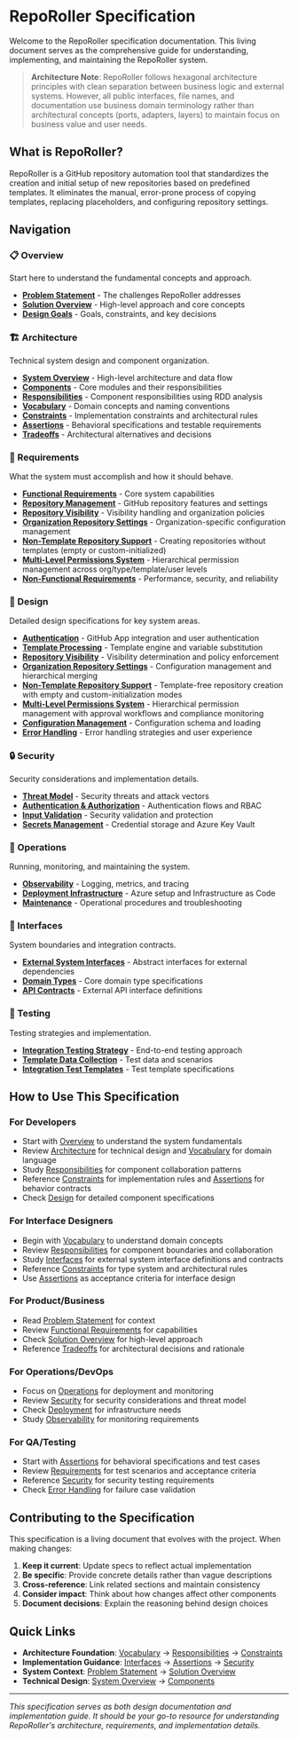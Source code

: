 # RepoRoller Specification

Welcome to the RepoRoller specification documentation. This living document serves as the comprehensive guide for understanding, implementing, and maintaining the RepoRoller system.

> **Architecture Note**: RepoRoller follows hexagonal architecture principles with clean separation between business logic and external systems. However, all public interfaces, file names, and documentation use business domain terminology rather than architectural concepts (ports, adapters, layers) to maintain focus on business value and user needs.

## What is RepoRoller?

RepoRoller is a GitHub repository automation tool that standardizes the creation and initial setup of new repositories based on predefined templates. It eliminates the manual, error-prone process of copying templates, replacing placeholders, and configuring repository settings.

## Navigation

### 📋 Overview

Start here to understand the fundamental concepts and approach.

- [**Problem Statement**](overview/problem-statement.md) - The challenges RepoRoller addresses
- [**Solution Overview**](overview/solution-overview.md) - High-level approach and core concepts
- [**Design Goals**](overview/design-goals.md) - Goals, constraints, and key decisions

### 🏗️ Architecture

Technical system design and component organization.

- [**System Overview**](architecture/system-overview.md) - High-level architecture and data flow
- [**Components**](architecture/components.md) - Core modules and their responsibilities
- [**Responsibilities**](responsibilities.md) - Component responsibilities using RDD analysis
- [**Vocabulary**](vocabulary.md) - Domain concepts and naming conventions
- [**Constraints**](constraints.md) - Implementation constraints and architectural rules
- [**Assertions**](assertions.md) - Behavioral specifications and testable requirements
- [**Tradeoffs**](tradeoffs.md) - Architectural alternatives and decisions

### 📝 Requirements

What the system must accomplish and how it should behave.

- [**Functional Requirements**](requirements/functional-requirements.md) - Core system capabilities
- [**Repository Management**](requirements/repository-management.md) - GitHub repository features and settings
- [**Repository Visibility**](requirements/repository-visibility.md) - Visibility handling and organization policies
- [**Organization Repository Settings**](requirements/organization-repository-settings.md) - Organization-specific configuration management
- [**Non-Template Repository Support**](requirements/empty-repository-support.md) - Creating repositories without templates (empty or custom-initialized)
- [**Multi-Level Permissions System**](requirements/multi-level-permissions.md) - Hierarchical permission management across org/type/template/user levels
- [**Non-Functional Requirements**](requirements/non-functional-requirements.md) - Performance, security, and reliability

### 🎨 Design

Detailed design specifications for key system areas.

- [**Authentication**](design/authentication.md) - GitHub App integration and user authentication
- [**Template Processing**](design/template-processing.md) - Template engine and variable substitution
- [**Repository Visibility**](design/repository-visibility.md) - Visibility determination and policy enforcement
- [**Organization Repository Settings**](design/organization-repository-settings.md) - Configuration management and hierarchical merging
- [**Non-Template Repository Support**](design/empty-repository-support.md) - Template-free repository creation with empty and custom-initialization modes
- [**Multi-Level Permissions System**](design/multi-level-permissions.md) - Hierarchical permission management with approval workflows and compliance monitoring
- [**Configuration Management**](design/configuration-management.md) - Configuration schema and loading
- [**Error Handling**](design/error-handling.md) - Error handling strategies and user experience

### 🔒 Security

Security considerations and implementation details.

- [**Threat Model**](security/threat-model.md) - Security threats and attack vectors
- [**Authentication & Authorization**](security/authentication-authorization.md) - Authentication flows and RBAC
- [**Input Validation**](security/input-validation.md) - Security validation and protection
- [**Secrets Management**](security/secrets-management.md) - Credential storage and Azure Key Vault

### 🔧 Operations

Running, monitoring, and maintaining the system.

- [**Observability**](operations/observability.md) - Logging, metrics, and tracing
- [**Deployment Infrastructure**](operations/deployment-infrastructure.md) - Azure setup and Infrastructure as Code
- [**Maintenance**](operations/maintenance.md) - Operational procedures and troubleshooting

### 🔌 Interfaces

System boundaries and integration contracts.

- [**External System Interfaces**](interfaces/external-systems.md) - Abstract interfaces for external dependencies
- [**Domain Types**](interfaces/domain-types.md) - Core domain type specifications
- [**API Contracts**](interfaces/api-contracts.md) - External API interface definitions

### 🧪 Testing

Testing strategies and implementation.

- [**Integration Testing Strategy**](testing/integration-testing-strategy.md) - End-to-end testing approach
- [**Template Data Collection**](testing/template-data-collection.md) - Test data and scenarios
- [**Integration Test Templates**](testing/integration-test-templates.md) - Test template specifications

## How to Use This Specification

### For Developers

- Start with [Overview](overview/) to understand the system fundamentals
- Review [Architecture](architecture/) for technical design and [Vocabulary](vocabulary.md) for domain language
- Study [Responsibilities](responsibilities.md) for component collaboration patterns
- Reference [Constraints](constraints.md) for implementation rules and [Assertions](assertions.md) for behavior contracts
- Check [Design](design/) for detailed component specifications

### For Interface Designers

- Begin with [Vocabulary](vocabulary.md) to understand domain concepts
- Review [Responsibilities](responsibilities.md) for component boundaries and collaboration
- Study [Interfaces](interfaces/) for external system interface definitions and contracts
- Reference [Constraints](constraints.md) for type system and architectural rules
- Use [Assertions](assertions.md) as acceptance criteria for interface design

### For Product/Business

- Read [Problem Statement](overview/problem-statement.md) for context
- Review [Functional Requirements](requirements/functional-requirements.md) for capabilities
- Check [Solution Overview](overview/solution-overview.md) for high-level approach
- Reference [Tradeoffs](tradeoffs.md) for architectural decisions and rationale

### For Operations/DevOps

- Focus on [Operations](operations/) for deployment and monitoring
- Review [Security](security/) for security considerations and threat model
- Check [Deployment](architecture/deployment.md) for infrastructure needs
- Study [Observability](operations/observability.md) for monitoring requirements

### For QA/Testing

- Start with [Assertions](assertions.md) for behavioral specifications and test cases
- Review [Requirements](requirements/) for test scenarios and acceptance criteria
- Reference [Security](security/) for security testing requirements
- Check [Error Handling](design/error-handling.md) for failure case validation

## Contributing to the Specification

This specification is a living document that evolves with the project. When making changes:

1. **Keep it current**: Update specs to reflect actual implementation
2. **Be specific**: Provide concrete details rather than vague descriptions
3. **Cross-reference**: Link related sections and maintain consistency
4. **Consider impact**: Think about how changes affect other components
5. **Document decisions**: Explain the reasoning behind design choices

## Quick Links

- **Architecture Foundation**: [Vocabulary](vocabulary.md) → [Responsibilities](responsibilities.md) → [Constraints](constraints.md)
- **Implementation Guidance**: [Interfaces](interfaces/) → [Assertions](assertions.md) → [Security](security/)
- **System Context**: [Problem Statement](overview/problem-statement.md) → [Solution Overview](overview/solution-overview.md)
- **Technical Design**: [System Overview](architecture/system-overview.md) → [Components](architecture/components.md)

---

*This specification serves as both design documentation and implementation guide. It should be your go-to resource for understanding RepoRoller's architecture, requirements, and implementation details.*
